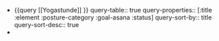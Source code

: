 - {{query [[Yogastunde]] }}
  query-table:: true
  query-properties:: [:title :element :posture-category :goal-asana :status]
  query-sort-by:: title
  query-sort-desc:: true
-